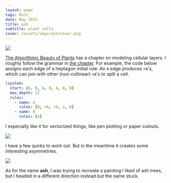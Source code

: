 ```yaml
---
layout: page
tags: Rust
date: May 2023
title: ash
subtitle: plant cells
cover: /assets/imgs/ash/cover.png
---
```


<img class="fullwidth" src="/assets/imgs/ash/img3.png">


[The Algorithmic Beauty of Plants](http://algorithmicbotany.org/papers/#abop) has a chapter on modeling cellular layers. I roughly follow the grammar in [the chapter](http://algorithmicbotany.org/papers/abop/abop-ch7.pdf). For example, the code below assigns each edge of a heptagon initial rule. An `A` edge produces `+A`'s, which can join with other (non-collinear) `+A`'s to split a cell.

```yaml
lsystem: 
  start: [A, B, A, B, A, B, B]
  max_depth: 12
  rules:
    - name: A
      rules: [B, +A, +A, x, B]
    - name: B
      rules: [A]
```

I especially like it for vectorized things, like pen plotting or paper cutouts.

<img class="fullwidth" src="/assets/imgs/ash/img2.png">


I have a few quirks to work out. But in the meantime it creates some interesting asymmetries.

<img class="fullwidth" src="/assets/imgs/ash/img1.jpg">


As for the name **ash**, I was trying to recreate a painting I liked of ash trees, but I headed in a different direction instead but the name stuck.
